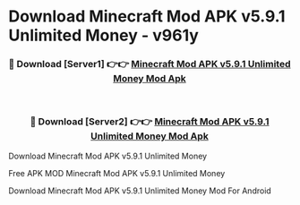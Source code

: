 # Download Minecraft Mod APK v5.9.1 Unlimited Money - v961y



<div align="center">
<h3>🔴 Download [Server1] 👉👉 <a href="https://momento.my/?title=Minecraft_Mod_APK_v5.9.1_Unlimited_Money">Minecraft Mod APK v5.9.1 Unlimited Money Mod Apk</a></h3><br>

<h3>🔴 Download [Server2] 👉👉 <a href="https://momento.my/?title=Minecraft_Mod_APK_v5.9.1_Unlimited_Money">Minecraft Mod APK v5.9.1 Unlimited Money Mod Apk</a></h3>
</div>



Download Minecraft Mod APK v5.9.1 Unlimited Money 

Free APK MOD Minecraft Mod APK v5.9.1 Unlimited Money 

Download Minecraft Mod APK v5.9.1 Unlimited Money Mod For Android
